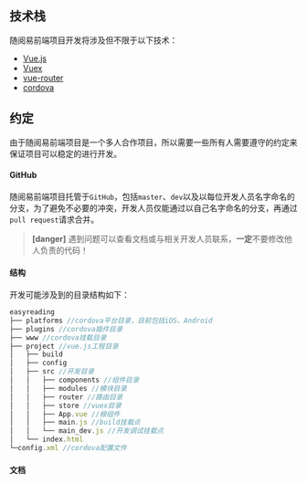 ## 技术栈
随阅易前端项目开发将涉及但不限于以下技术：
- [Vue.js](https://cn.vuejs.org/v2/guide/)
- [Vuex](https://vuex.vuejs.org/zh-cn/)
- [vue-router](https://router.vuejs.org/zh-cn/)
- [cordova](http://cordova.apache.org/docs/en/latest/)

## 约定
由于随阅易前端项目是一个多人合作项目，所以需要一些所有人需要遵守的约定来保证项目可以稳定的进行开发。
#### GitHub
随阅易前端项目托管于`GitHub`，包括`master`、`dev`以及以每位开发人员名字命名的分支，为了避免不必要的冲突，开发人员仅能通过以自己名字命名的分支，再通过`pull request`请求合并。
> **[danger]**
> 遇到问题可以查看文档或与相关开发人员联系，**一定**不要修改他人负责的代码！

#### 结构
开发可能涉及到的目录结构如下：
```js
easyreading
├── platforms //cordova平台目录，目前包括iOS、Android
├── plugins //cordova插件目录
├── www //cordova挂载目录
├── project //vue.js工程目录
│   ├── build
│   ├── config
│   ├── src //开发目录
│   │   ├── components //组件目录
│   │   ├── modules //模块目录
│   │   ├── router //路由目录
│   │   ├── store //vuex目录
│   │   ├── App.vue //根组件
│   │   ├── main.js //build挂载点
│   │   └── main_dev.js //开发调试挂载点
│   └── index.html
└─config.xml //cordova配置文件
```

#### 文档
